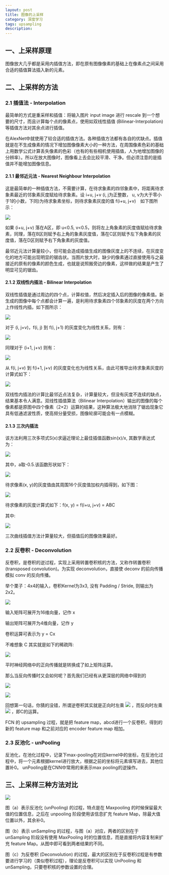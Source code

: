 ```yaml
---
layout: post
title: 图像的上采样
category: 深度学习
tags: upsampling
description:
---
```


## 一、上采样原理

图像放大几乎都是采用内插值方法，即在原有图像像素的基础上在像素点之间采用合适的插值算法插入新的元素。

## 二、上采样的方法

### 2.1 插值法 - Interpolation

最简单的方式是重采样和插值：将输入图片 input image 进行 rescale 到一个想要的尺寸，而且计算每个点的像素点，使用如双线性插值 (Bilinear-Interpolation) 等插值方法对其余点进行插值。

在AlexNet中就使用了较合适的插值方法。各种插值方法都有各自的优缺点。插值就是在不生成像素的情况下增加图像像素大小的一种方法，在周围像素色彩的基础上用数学公式计算丢失像素的色彩（也有的有些相机使用插值，人为地增加图像的分辨率）。所以在放大图像时，图像看上去会比较平滑、干净。但必须注意的是插值并不能增加图像信息。


#### 2.1.1  最邻近元法 - Nearest Neighbour Interpolation

这是最简单的一种插值方法，不需要计算，在待求象素的四邻象素中，将距离待求象素最近的邻象素灰度赋给待求象素。设 i+u, j+v (i, j为正整数， u, v为大于零小于1的小数，下同)为待求象素坐标，则待求象素灰度的值 f(i+u, j+v)　如下图所示：

![](https://raw.githubusercontent.com/chiemon/chiemon.github.io/master/img/Deep-Learning/2.png)

如果 (i+u, j+v) 落在A区，即 u<0.5, v<0.5，则将左上角象素的灰度值赋给待求象素，同理，落在B区则赋予右上角的象素灰度值，落在C区则赋予左下角象素的灰度值，落在D区则赋予右下角象素的灰度值。

最邻近元法计算量较小，但可能会造成插值生成的图像灰度上的不连续，在灰度变化的地方可能出现明显的锯齿状。当图片放大时，缺少的像素通过直接使用与之最接近的原有的像素的颜色生成，也就是说照搬旁边的像素，这样做的结果是产生了明显可见的锯齿。

#### 2.1.2 双线性内插法 - Bilinear Interpolation

双线性插值是通过周边的四个点，计算权值，然后决定插入后的图像的像素值。新生成的图像中每个点都会计算一遍，是利用待求象素四个邻象素的灰度在两个方向上作线性内插，如下图所示：

![](https://raw.githubusercontent.com/chiemon/chiemon.github.io/master/img/Deep-Learning/3.png)

对于 (i, j+v)，f(i, j) 到 f(i, j+1) 的灰度变化为线性关系，则有：

![](https://raw.githubusercontent.com/chiemon/chiemon.github.io/master/img/Deep-Learning/4.png)

同理对于 (i+1, j+v) 则有：

![](https://raw.githubusercontent.com/chiemon/chiemon.github.io/master/img/Deep-Learning/5.png)

从 f(i, j+v) 到 f(i+1, j+v) 的灰度变化也为线性关系，由此可推导出待求象素灰度的计算式如下：

![](https://raw.githubusercontent.com/chiemon/chiemon.github.io/master/img/Deep-Learning/6.png)

双线性内插法的计算比最邻近点法复杂，计算量较大，但没有灰度不连续的缺点，结果基本令人满意。双线性插值算法（Bilinear Interpolation）输出的图像的每个像素都是原图中四个像素（2×2）运算的结果，这种算法极大地消除了锯齿现象它具有低通滤波性质，使高频分量受损，图像轮廓可能会有一点模糊。

#### 2.1.3 三次内插法

该方法利用三次多项式S(x)求逼近理论上最佳插值函数sin(x)/x, 其数学表达式为：

![](https://raw.githubusercontent.com/chiemon/chiemon.github.io/master/img/Deep-Learning/7.png)

其中，a取-0.5.该函数形状如下：

![](https://raw.githubusercontent.com/chiemon/chiemon.github.io/master/img/Deep-Learning/8.png)

待求像素(x, y)的灰度值由其周围16个灰度值加权内插得到，如下图：

![](https://raw.githubusercontent.com/chiemon/chiemon.github.io/master/img/Deep-Learning/9.png)

待求像素的灰度计算式如下：f(x, y) = f(i+u, j+v) = ABC

其中:

![](https://raw.githubusercontent.com/chiemon/chiemon.github.io/master/img/Deep-Learning/10.png)

三次曲线插值方法计算量较大，但插值后的图像效果最好。

### 2.2 反卷积 - Deconvolution

反卷积，是卷积的逆过程，实现上采用转置卷积核的方法，又称作转置卷积 (transposed convolution)。为实现 deconvolution，直接使 deconv 的前向传播模拟 conv 的反向传播。

举个栗子：4x4的输入，卷积Kernel为3x3, 没有 Padding / Stride, 则输出为2x2。

![](https://raw.githubusercontent.com/chiemon/chiemon.github.io/master/img/Deep-Learning/11.png)

输入矩阵可展开为16维向量，记作 x

输出矩阵可展开为4维向量，记作 y

卷积运算可表示为 y = Cx

不难想象 C 其实就是如下的稀疏阵:

![](https://raw.githubusercontent.com/chiemon/chiemon.github.io/master/img/Deep-Learning/12.jpg)

平时神经网络中的正向传播就是转换成了如上矩阵运算。

那么当反向传播时又会如何呢？首先我们已经有从更深层的网络中得到的

![](https://raw.githubusercontent.com/chiemon/chiemon.github.io/master/img/Deep-Learning/13.jpg)

![](https://raw.githubusercontent.com/chiemon/chiemon.github.io/master/img/Deep-Learning/14.jpg)

回想第一句话，你猜的没错，所谓逆卷积其实就是正向时左乘
![](https://raw.githubusercontent.com/chiemon/chiemon.github.io/master/img/Deep-Learning/15.jpg)
，而反向时左乘
![](https://raw.githubusercontent.com/chiemon/chiemon.github.io/master/img/Deep-Learning/16.jpg)
，即C的运算。

FCN 的 upsampling 过程，就是把 feature map，abcd进行一个反卷积，得到的新的 feature map 和之前对应的 encoder feature map 相加。

### 2.3 反池化 - unPooling

反池化，在池化过程中，记录下max-pooling在对应kernel中的坐标，在反池化过程中，将一个元素根据kernel进行放大，根据之前的坐标将元素填写进去，其他位置补0。 unPooling是在CNN中常用的来表示max pooling的逆操作。

## 三、上采样三种方法对比

![](https://raw.githubusercontent.com/chiemon/chiemon.github.io/master/img/Deep-Learning/17.jpg)

图（a）表示反池化 (unPooling) 的过程，特点是在 Maxpooling 的时候保留最大值的位置信息，之后在 unpooling 阶段使用该信息扩充 feature Map，除最大值位置以外，其余补0。

图（b）表示 unSampling 的过程，与图（a）对应，两者的区别在于 unSampling 阶段没有使用 MaxPooling 时的位置信息，而是直接将内容复制来扩充 feature Map。从图中即可看到两者结果的不同。

图（c）为反卷积 (Deconvolution) 的过程，最大的区别在于反卷积过程是有参数要进行学习的（类似卷积过程），理论是反卷积可以实现 UnPooling 和 unSampling，只要卷积核的参数设置的合理。
